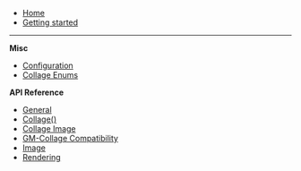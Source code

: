 - [Home](README.md)
- [Getting started](gettingstarted.md)
  
---
**Misc** 
- [Configuration](configuration.md)
- [Collage Enums](enums.md)

**API Reference**
- [General](general.md)
- [Collage()](collage.md)
- [Collage Image](collage-image.md)
- [GM-Collage Compatibility](compatibility.md)
- [Image](image.md)
- [Rendering](rendering.md)